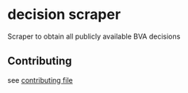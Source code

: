 # decision scraper
Scraper to obtain all publicly available BVA decisions

## Contributing
see [contributing file](./CONTRIBUTING.md)
